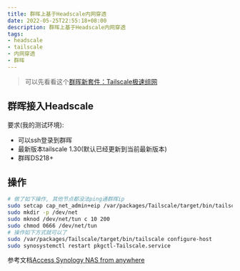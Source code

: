 ```yaml
---
title: 群晖上基于Headscale内网穿透
date: 2022-05-25T22:55:18+08:00
description: 群晖上基于Headscale内网穿透
tags:
- headscale
- tailscale
- 内网穿透
- 群晖
---
```


<!-- truncate -->

> 可以先看看这个[群晖新套件：Tailscale极速组网](/posts/tailscale-working-nas-dsm7)

## 群晖接入Headscale

要求(我的测试环境):

- 可以ssh登录到群晖
- 最新版本tailscale 1.30(默认已经更新到当前最新版本)
- 群晖DS218+

## 操作

```bash
# 做了如下操作, 其他节点都没法ping通群晖ip
sudo setcap cap_net_admin+eip /var/packages/Tailscale/target/bin/tailscaled
sudo mkdir -p /dev/net
sudo mknod /dev/net/tun c 10 200
sudo chmod 0666 /dev/net/tun
# 操作如下方式就可以了
sudo /var/packages/Tailscale/target/bin/tailscale configure-host
sudo synosystemctl restart pkgctl-Tailscale.service
```

参考文档[Access Synology NAS from anywhere](https://tailscale.com/kb/1131/synology/#enabling-synology-outbound-connections)
